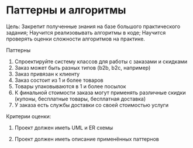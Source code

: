 # Паттерны и алгоритмы

Цель: Закрепит полученные знания на базе большого практического задания; Научится реализовывать алгоритмы в коде; Научится проверять оценки сложности алгоритмов на практике.

Паттерны

1. Спроектируйте систему классов для работы с заказами и скидками
2. Заказ может быть разных типов (b2b, b2c, например)
3. Заказ привязан к клиенту
4. Заказ состоит из 1 и более товаров
5. Товары упаковываются в 1 и более посылок
6. К финальной стоимости заказа могут применять различные скидки (купоны, бесплатные товары, бесплатная доставка)
7. У заказа есть службы доставки со своей стоимостью услуги

Критерии оценки:

1. Проект должен иметь UML и ER схемы

2. Проект должен иметь описание применённых паттернов

